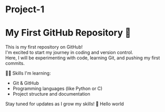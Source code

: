 # Project-1
# My First GitHub Repository 🚀

This is my first repository on GitHub!  
I'm excited to start my journey in coding and version control.  
Here, I will be experimenting with code, learning Git, and pushing my first commits.

👨‍💻 Skills I'm learning:  
- Git & GitHub  
- Programming languages (like Python or C)  
- Project structure and documentation

Stay tuned for updates as I grow my skills! 🌱
Hello world
